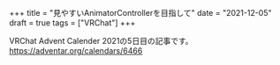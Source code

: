 +++
title = "見やすいAnimatorControllerを目指して"
date = "2021-12-05"
draft = true
tags = ["VRChat"]
+++

VRChat Advent Calender 2021の5日目の記事です。
https://adventar.org/calendars/6466
